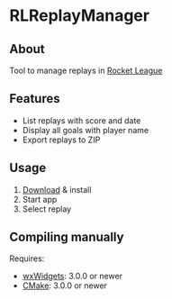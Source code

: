 RLReplayManager
===============

About
-----
Tool to manage replays in [Rocket League][1]

Features
--------
* List replays with score and date
* Display all goals with player name
* Export replays to ZIP

Usage
-----
1. [Download](https://github.com/TcT2k/RLReplayManager/releases/latest) & install
2. Start app
3. Select replay

Compiling manually
------------------
Requires:
* [wxWidgets][2]: 3.0.0  or newer
* [CMake][3]: 3.0.0  or newer



[1]: http://rocketleague.psyonix.com/
[2]: http://www.wxwidgets.org
[3]: http://www.cmake.org/
